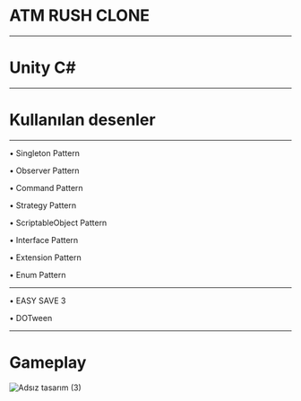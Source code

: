 ATM RUSH CLONE
===============
---
Unity C#
===============
---

Kullanılan desenler     
====================
---
&#8226; Singleton Pattern

&#8226; Observer Pattern

&#8226; Command Pattern

&#8226; Strategy Pattern

&#8226; ScriptableObject Pattern

&#8226; Interface Pattern

&#8226; Extension Pattern

&#8226; Enum Pattern

---

&#8226; EASY SAVE 3

&#8226; DOTween

---
Gameplay    
====================


![Adsız tasarım (3)](https://github.com/yunusokur0/ATM_Rush/assets/114630722/29f578f3-6902-42bb-bcf8-aaa6ac3c840f)




